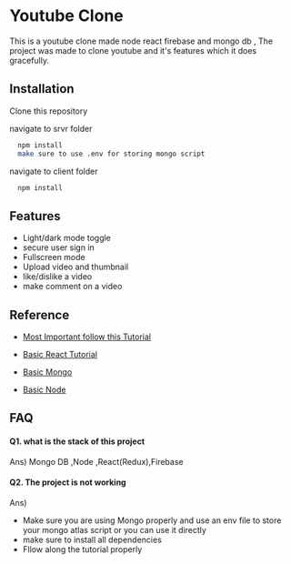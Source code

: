 
# Youtube Clone

This is a youtube clone made node react firebase and mongo db , The project was made to clone youtube and it's features which it does gracefully.


## Installation

Clone this repository

navigate to srvr folder
```bash
  npm install 
  make sure to use .env for storing mongo script
```
navigate to client folder
```bash
  npm install 
```
## Features

- Light/dark mode toggle
- secure user sign in
- Fullscreen mode
- Upload video and thumbnail 
- like/dislike a video
- make comment on a video


## Reference
 - [Most Important follow this Tutorial](https://youtu.be/yIaXoop8gl4)

 - [Basic React Tutorial](https://www.w3schools.com/react/)
 - [Basic Mongo ](https://www.w3schools.com/mongodb/index.php)
 - [Basic Node](https://www.w3schools.com/nodejs/)


## FAQ

#### Q1. what is the stack of this project

Ans) Mongo DB ,Node ,React(Redux),Firebase

#### Q2. The project is not working

Ans) 
- Make sure you are using Mongo properly and use an env file to store your mongo atlas script or you can use it directly
- make sure to install all dependencies
- Fllow along the tutorial properly




